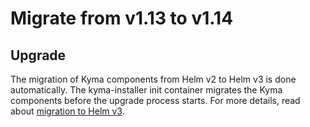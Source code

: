 # Migrate from v1.13 to v1.14

## Upgrade

The migration of Kyma components from Helm v2 to Helm v3 is done automatically. The kyma-installer init container migrates the Kyma components before the upgrade process starts. For more details, read about [migration to Helm v3](https://github.com/kyma-project/kyma/blob/release-1.14/docs/kyma/03-03-charts.md#migration-to-helm-v3). 
